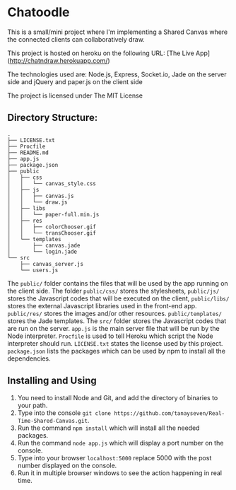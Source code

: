 Chatoodle
=========

This is a small/mini project where I'm implementing a Shared Canvas where the connected clients can collaboratively draw.

This project is hosted on heroku on the following URL:
[The Live App] (http://chatndraw.herokuapp.com/)

The technologies used are: Node.js, Express, Socket.io, Jade on the server side and jQuery and paper.js on the client side

The project is licensed under The MIT License


Directory Structure:
--------------------
```
.
├── LICENSE.txt
├── Procfile
├── README.md
├── app.js
├── package.json
├── public
│   ├── css
│   │   └── canvas_style.css
│   ├── js
│   │   ├── canvas.js
│   │   └── draw.js
│   ├── libs
│   │   └── paper-full.min.js
│   ├── res
│   │   ├── colorChooser.gif
│   │   └── transChooser.gif
│   └── templates
│       ├── canvas.jade
│       └── login.jade
└── src
    ├── canvas_server.js
    └── users.js
```
The `public/` folder contains the files that will be used by the app running on the client side. The folder `public/css/` stores the stylesheets, `public/js/` stores the Javascript codes that will be executed on the client, `public/libs/` stores the external Javascript libraries used in the front-end app. `public/res/` stores the images and/or other resources. `public/templates/` stores the Jade templates. The `src/` folder stores the Javascript codes that are run on the server. `app.js` is the main server file that will be run by the Node interpreter. `Procfile` is used to tell Heroku which script the Node interpreter should run. `LICENSE.txt` states the license used by this project. `package.json` lists the packages which can be used by npm to install all the dependencies.

Installing and Using
--------------------
1. You need to install Node and Git, and add the directory of binaries to your path.
2. Type into the console `git clone https://github.com/tanayseven/Real-Time-Shared-Canvas.git`.
2. Run the command `npm install` which will install all the needed packages.
3. Run the command `node app.js` which will display a port number on the console.
4. Type into your browser `localhost:5000` replace 5000 with the post number displayed on the console.
5. Run it in multiple browser windows to see the action happening in real time.
